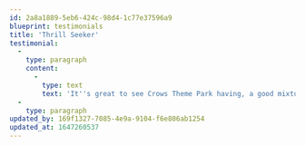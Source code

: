 ```yaml
---
id: 2a8a1889-5eb6-424c-98d4-1c77e37596a9
blueprint: testimonials
title: 'Thrill Seeker'
testimonial:
  -
    type: paragraph
    content:
      -
        type: text
        text: 'It''s great to see Crows Theme Park having, a good mixture of rides. Their something for everyone. The Crow family have got this Theme park set upright.'
  -
    type: paragraph
updated_by: 169f1327-7085-4e9a-9104-f6e806ab1254
updated_at: 1647260537
---
```

